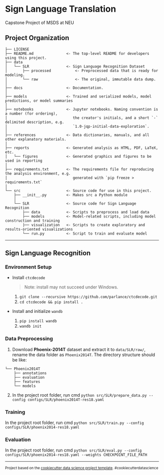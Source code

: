 Sign Language Translation
==============================

Capstone Project of MSDS at NEU

Project Organization
------------

    ├── LICENSE
    ├── README.md               <- The top-level README for developers using this project.
    ├── data
    │   └── SLR                 <- Sign Language Recognition Dataset
    │       ├── processed           <- Preprocessed data that is ready for modeling.
    │       └── raw                 <- The original, immutable data dump.
    │
    ├── docs                    <- Documentation.
    │
    ├── models                  <- Trained and serialized models, model predictions, or model summaries
    │
    ├── notebooks               <- Jupyter notebooks. Naming convention is a number (for ordering),
    │                              the creator's initials, and a short `-` delimited description, e.g.
    │                              `1.0-jqp-initial-data-exploration`.
    │
    ├── references              <- Data dictionaries, manuals, and all other explanatory materials.
    │
    ├── reports                 <- Generated analysis as HTML, PDF, LaTeX, etc.
    │   └── figures             <- Generated graphics and figures to be used in reporting
    │
    ├── requirements.txt        <- The requirements file for reproducing the analysis environment, e.g.
    │                              generated with `pip freeze > requirements.txt`
    │
    └── src                     <- Source code for use in this project.
        ├── __init__.py         <- Makes src a Python module
        │
        └── SLR                 <- Source code for Sign Language Recognition
            ├── data            <- Scripts to preprocess and load data
            ├── models          <- Model-related scripts, including model construction and training
            ├── visualization   <- Scripts to create exploratory and results-oriented visualizations
            └── run.py          <- Script to train and evaluate model

--------
## Sign Language Recognition

### Environment Setup

- Install `ctcdecode`

   > Note: install may not succeed under Windows.

   1. `git clone --recursive https://github.com/parlance/ctcdecode.git`
   2. `cd ctcdecode && pip install .`

- Install and initialize `wandb`
   1. `pip install wandb`
   2. `wandb init`

### Data Preprocessing

1. Download **Phoenix-2014T** dataset and extract it to `data/SLR/raw/`, rename the data folder as `Phoenix2014T`. The directory structure should be like:

```
└── Phoenix2014T
    ├── annotations
    ├── evaluation
    ├── features
    └── models
```

2. In the project root folder, run cmd `python src/SLR/prepare_data.py --config configs/SLR/phoenix2014T-res18.yaml`


<!-- ### Download Model Weights

Download pre-trained model weights, see [here](https://github.com/ycmin95/VAC_CSLR). Put the downloaded model weights under `models/SLR/` -->

### Training

In the project root folder, run cmd `python src/SLR/train.py --config configs/SLR/phoenix2014-res18.yaml`

### Evaluation

In the project root folder, run cmd `python src/SLR/eval.py --config configs/SLR/phoenix2014-res18.yaml --weights CHECKPOINT_FILE_PATH`

--------

<p><small>Project based on the <a target="_blank" href="https://drivendata.github.io/cookiecutter-data-science/">cookiecutter data science project template</a>. #cookiecutterdatascience</small></p>
